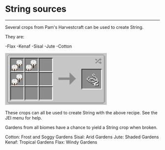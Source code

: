 # String sources
___

Several crops from Pam's Harvestcraft can be used to create String.

They are:

-Flax
-Kenaf
-Sisal
-Jute
-Cotton

![String recipe](stringrecipe.png)

These crops can all be used to create String with the above recipe. See the JEI menu for help.

Gardens from all biomes have a chance to yield a String crop when broken.

Cotton: Frost and Soggy Gardens
Sisal: Arid Gardens
Jute: Shaded Gardens
Kenaf: Tropical Gardens
Flax: Windy Gardens





